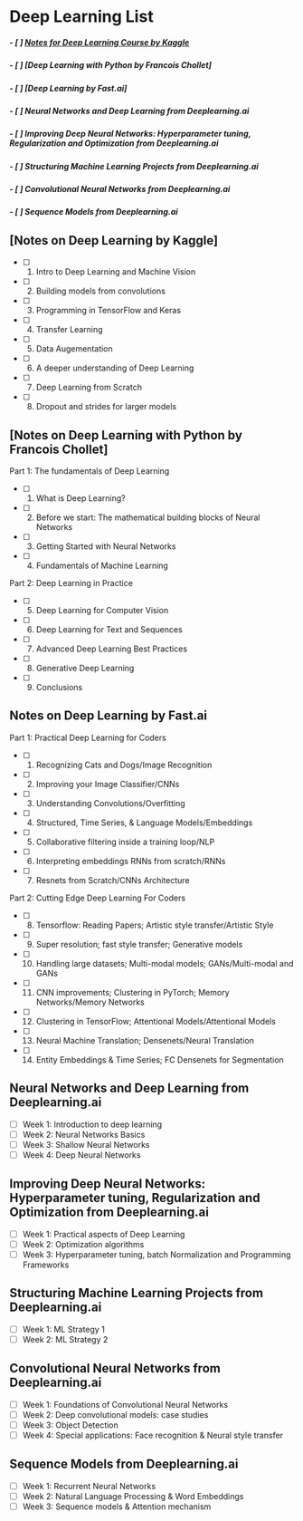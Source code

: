 # Deep Learning List

##### - [ ] [Notes for Deep Learning Course by Kaggle](#kaggle-deep-learning)
##### - [ ] [Deep Learning with Python by Francois Chollet]
##### - [ ] [Deep Learning by Fast.ai]
##### - [ ] Neural Networks and Deep Learning from Deeplearning.ai
##### - [ ] Improving Deep Neural Networks: Hyperparameter tuning, Regularization and Optimization from Deeplearning.ai
##### - [ ] Structuring Machine Learning Projects from Deeplearning.ai
##### - [ ] Convolutional Neural Networks from Deeplearning.ai
##### - [ ] Sequence Models from Deeplearning.ai
 
## [Notes on Deep Learning by Kaggle]

- [ ] 1. Intro to Deep Learning and Machine Vision 
- [ ] 2. Building models from convolutions
- [ ] 3. Programming in TensorFlow and Keras
- [ ] 4. Transfer Learning 
- [ ] 5. Data Augementation
- [ ] 6. A deeper understanding of Deep Learning
- [ ] 7. Deep Learning from Scratch 
- [ ] 8. Dropout and strides for larger models

## [Notes on Deep Learning with Python by Francois Chollet]

Part 1: The fundamentals of Deep Learning
- [ ] 1. What is Deep Learning? 
- [ ] 2. Before we start: The mathematical building blocks of Neural Networks
- [ ] 3. Getting Started with Neural Networks 
- [ ] 4. Fundamentals of Machine Learning

Part 2: Deep Learning in Practice
- [ ] 5. Deep Learning for Computer Vision
- [ ] 6. Deep Learning for Text and Sequences
- [ ] 7. Advanced Deep Learning Best Practices
- [ ] 8. Generative Deep Learning 
- [ ] 9. Conclusions

## Notes on Deep Learning by Fast.ai 

Part 1: Practical Deep Learning for Coders
- [ ] 1. Recognizing Cats and Dogs/Image Recognition
- [ ] 2. Improving your Image Classifier/CNNs
- [ ] 3. Understanding Convolutions/Overfitting
- [ ] 4. Structured, Time Series, & Language Models/Embeddings
- [ ] 5. Collaborative filtering inside a training loop/NLP
- [ ] 6. Interpreting embeddings RNNs from scratch/RNNs
- [ ] 7. Resnets from Scratch/CNNs Architecture 

Part 2: Cutting Edge Deep Learning For Coders 
- [ ] 8. Tensorflow: Reading Papers; Artistic style transfer/Artistic Style
- [ ] 9. Super resolution; fast style transfer; Generative models
- [ ] 10. Handling large datasets; Multi-modal models; GANs/Multi-modal and GANs
- [ ] 11. CNN improvements; Clustering in PyTorch; Memory Networks/Memory Networks
- [ ] 12. Clustering in TensorFlow; Attentional Models/Attentional Models 
- [ ] 13. Neural Machine Translation; Densenets/Neural Translation
- [ ] 14. Entity Embeddings & Time Series; FC Densenets for Segmentation

## Neural Networks and Deep Learning from Deeplearning.ai

- [ ] Week 1: Introduction to deep learning
- [ ] Week 2: Neural Networks Basics
- [ ] Week 3: Shallow Neural Networks
- [ ] Week 4: Deep Neural Networks

## Improving Deep Neural Networks: Hyperparameter tuning, Regularization and Optimization from Deeplearning.ai

- [ ] Week 1: Practical aspects of Deep Learning 
- [ ] Week 2: Optimization algorithms 
- [ ] Week 3: Hyperparameter tuning, batch Normalization and Programming Frameworks

## Structuring Machine Learning Projects from Deeplearning.ai

- [ ] Week 1: ML Strategy 1
- [ ] Week 2: ML Strategy 2

## Convolutional Neural Networks from Deeplearning.ai

- [ ] Week 1: Foundations of Convolutional Neural Networks
- [ ] Week 2: Deep convolutional models: case studies
- [ ] Week 3: Object Detection
- [ ] Week 4: Special applications: Face recognition & Neural style transfer

## Sequence Models from Deeplearning.ai

- [ ] Week 1: Recurrent Neural Networks
- [ ] Week 2: Natural Language Processing & Word Embeddings
- [ ] Week 3: Sequence models & Attention mechanism
